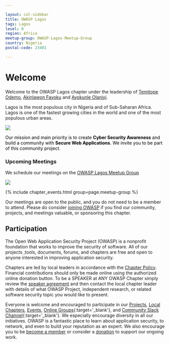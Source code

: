 ```yaml
---

layout: col-sidebar
title: OWASP Lagos
tags: Lagos
level: 0
region: Africa
meetup-group: OWASP-Lagos-Meetup-Group
country: Nigeria
postal-code: 23401

---
```

# Welcome

Welcome to the OWASP Lagos chapter under the leadership of [Temitope Odemo](mailto:temitope.odemo@owasp.org), [Akinlawon Fayoku](mailto:akinlawon.fayoku@owasp.org) and [Ayokunle Olaniyi](mailto:ayokunle.olaniyi@owasp.org).

Lagos is the most populous city in Nigeria and of Sub-Saharan Africa. Lagos is one of the fastest growing cities in the world and one of the most populous urban areas.


<img src="https://upload.wikimedia.org/wikipedia/commons/6/63/2014_Victoria_Island_Lagos_Nigeria_15006436297.jpg">


<div style='color:black;'>

Our mission and main priority is to create <b>Cyber Security Awareness</b> and build a community with <b>Secure Web Applications</b>. We invite you to be part of this community project.

</div>

### Upcoming Meetings

We schedule our meetings on the [OWASP Lagos Meetup Group](https://www.meetup.com/OWASP-Lagos-Meetup-Group/)

<p><img src="https://secure.meetupstatic.com/photos/event/3/f/c/highres_509281020.webp?w=1920"</p>

{% include chapter_events.html group=page.meetup-group %}

Our meetings are open to the public, and you do not need to be a member to attend. Please do consider [joining OWASP](https://owasp.org/membership/) if you find our community, projects, and meetings valuable, or sponsoring this chapter.

## Participation
The Open Web Application Security Project (OWASP) is a nonprofit foundation that works to improve the security of software. All of our projects ,tools, documents, forums, and chapters are free and open to anyone interested in improving application security. 

Chapters are led by local leaders in accordance with the [Chapter Policy](https://owasp.org/www-policy/). Financial contributions should only be made online using the authorized online donation button. To be a SPEAKER at ANY OWASP Chapter simply review the [speaker agreement](https://owasp.org/www-policy/) and then contact the local chapter leader with details of what OWASP Project, independent research, or related software security topic you would like to present.

Everyone is welcome and encouraged to participate in our [Projects](/projects), [Local Chapters](/chapters), [Events](/events), [Online Groups](https://groups.google.com/a/owasp.com/){:target='_blank'}, and [Community Slack Channel](https://owasp.slack.com/){:target='_blank'}. We especially encourage diversity in all our initiatives. OWASP is a fantastic place to learn about application security, to network, and even to build your reputation as an expert. We also encourage you to be [become a member](/membership) or consider a [donation](/donate) to support our ongoing work.
